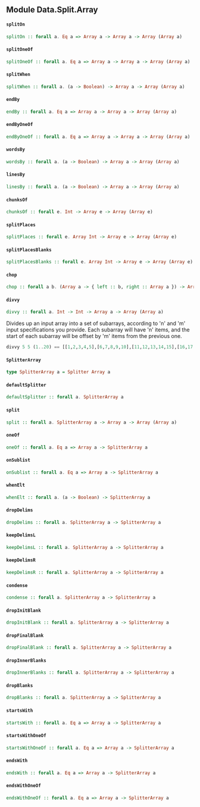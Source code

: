 ## Module Data.Split.Array

#### `splitOn`

``` purescript
splitOn :: forall a. Eq a => Array a -> Array a -> Array (Array a)
```

#### `splitOneOf`

``` purescript
splitOneOf :: forall a. Eq a => Array a -> Array a -> Array (Array a)
```

#### `splitWhen`

``` purescript
splitWhen :: forall a. (a -> Boolean) -> Array a -> Array (Array a)
```

#### `endBy`

``` purescript
endBy :: forall a. Eq a => Array a -> Array a -> Array (Array a)
```

#### `endByOneOf`

``` purescript
endByOneOf :: forall a. Eq a => Array a -> Array a -> Array (Array a)
```

#### `wordsBy`

``` purescript
wordsBy :: forall a. (a -> Boolean) -> Array a -> Array (Array a)
```

#### `linesBy`

``` purescript
linesBy :: forall a. (a -> Boolean) -> Array a -> Array (Array a)
```

#### `chunksOf`

``` purescript
chunksOf :: forall e. Int -> Array e -> Array (Array e)
```

#### `splitPlaces`

``` purescript
splitPlaces :: forall e. Array Int -> Array e -> Array (Array e)
```

#### `splitPlacesBlanks`

``` purescript
splitPlacesBlanks :: forall e. Array Int -> Array e -> Array (Array e)
```

#### `chop`

``` purescript
chop :: forall a b. (Array a -> { left :: b, right :: Array a }) -> Array a -> Array b
```

#### `divvy`

``` purescript
divvy :: forall a. Int -> Int -> Array a -> Array (Array a)
```

Divides up an input array into a set of subarrays, according to 'n' and 'm'
input specifications you provide. Each subarray will have 'n' items, and the
start of each subarray will be offset by 'm' items from the previous one.
```purescript
divvy 5 5 (1..20) == [[1,2,3,4,5],[6,7,8,9,10],[11,12,13,14,15],[16,17,18,19,20]]
```

#### `SplitterArray`

``` purescript
type SplitterArray a = Splitter Array a
```

#### `defaultSplitter`

``` purescript
defaultSplitter :: forall a. SplitterArray a
```

#### `split`

``` purescript
split :: forall a. SplitterArray a -> Array a -> Array (Array a)
```

#### `oneOf`

``` purescript
oneOf :: forall a. Eq a => Array a -> SplitterArray a
```

#### `onSublist`

``` purescript
onSublist :: forall a. Eq a => Array a -> SplitterArray a
```

#### `whenElt`

``` purescript
whenElt :: forall a. (a -> Boolean) -> SplitterArray a
```

#### `dropDelims`

``` purescript
dropDelims :: forall a. SplitterArray a -> SplitterArray a
```

#### `keepDelimsL`

``` purescript
keepDelimsL :: forall a. SplitterArray a -> SplitterArray a
```

#### `keepDelimsR`

``` purescript
keepDelimsR :: forall a. SplitterArray a -> SplitterArray a
```

#### `condense`

``` purescript
condense :: forall a. SplitterArray a -> SplitterArray a
```

#### `dropInitBlank`

``` purescript
dropInitBlank :: forall a. SplitterArray a -> SplitterArray a
```

#### `dropFinalBlank`

``` purescript
dropFinalBlank :: forall a. SplitterArray a -> SplitterArray a
```

#### `dropInnerBlanks`

``` purescript
dropInnerBlanks :: forall a. SplitterArray a -> SplitterArray a
```

#### `dropBlanks`

``` purescript
dropBlanks :: forall a. SplitterArray a -> SplitterArray a
```

#### `startsWith`

``` purescript
startsWith :: forall a. Eq a => Array a -> SplitterArray a
```

#### `startsWithOneOf`

``` purescript
startsWithOneOf :: forall a. Eq a => Array a -> SplitterArray a
```

#### `endsWith`

``` purescript
endsWith :: forall a. Eq a => Array a -> SplitterArray a
```

#### `endsWithOneOf`

``` purescript
endsWithOneOf :: forall a. Eq a => Array a -> SplitterArray a
```


